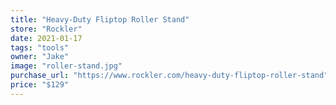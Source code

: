 ```yaml
---
title: "Heavy-Duty Fliptop Roller Stand"
store: "Rockler"
date: 2021-01-17
tags: "tools"
owner: "Jake"
image: "roller-stand.jpg"
purchase_url: "https://www.rockler.com/heavy-duty-fliptop-roller-stand"
price: "$129"
---
```

